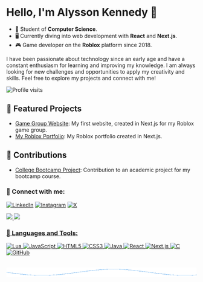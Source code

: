 # Hello, I'm Alysson Kennedy 👋

- 📖 Student of **Computer Science**.
- 🖥️ Currently diving into web development with **React** and **Next.js**.
- 🎮 Game developer on the **Roblox** platform since 2018.

I have been passionate about technology since an early age and have a constant enthusiasm for learning and improving my knowledge. I am always looking for new challenges and opportunities to apply my creativity and skills. Feel free to explore my projects and connect with me!

![Profile visits](https://komarev.com/ghpvc/?username=AlyssonKe)

## 🌟 Featured Projects
- [Game Group Website](https://www.brokenclock.fun/): My first website, created in Next.js for my Roblox game group.
- [My Roblox Portfolio](https://github.com/AlyssonKe/My-Roblox-Portifolio): My Roblox portfolio created in Next.js.

## 🤝 Contributions
- [College Bootcamp Project](https://github.com/geovanards/bootcamp): Contribution to an academic project for my bootcamp course.

### 🔗 Connect with me:
[![LinkedIn](https://img.shields.io/badge/LinkedIn-0077B5?style=for-the-badge&logo=linkedin&logoColor=white)](https://www.linkedin.com/in/alysson-kennedy/)
[![Instagram](https://img.shields.io/badge/-Instagram-%23E4405F?style=for-the-badge&logo=instagram&logoColor=white)](https://www.instagram.com/alysson_kennedy/)
[![X](https://img.shields.io/badge/-X-000000?style=for-the-badge&logo=x&logoColor=white)](https://x.com/Duelan_BR)

<div>
  <a href="https://github.com/AlyssonKe">
  <img height="180em" src="https://github-readme-stats.vercel.app/api?username=AlyssonKe&show_icons=true&theme=algolia&include_all_commits=true&count_private=true"/>
  <img height="180em" src="https://github-readme-stats.vercel.app/api/top-langs/?username=AlyssonKe&layout=compact&langs_count=7&theme=algolia"/>
</div>

### 🔨 Languages and Tools:
![Lua](https://img.shields.io/badge/Lua-2b2d3e?style=for-the-badge&logo=lua&logoColor=white)
![JavaScript](https://img.shields.io/badge/JavaScript-F7DF1E?style=for-the-badge&logo=javascript&logoColor=black)
![HTML5](https://img.shields.io/badge/HTML5-E34F26?style=for-the-badge&logo=html5&logoColor=white)
![CSS3](https://img.shields.io/badge/CSS3-1572B6?style=for-the-badge&logo=css3&logoColor=white)
![Java](https://img.shields.io/badge/Java-007396?style=for-the-badge&logo=java&logoColor=white)
![React](https://img.shields.io/badge/React-61DAFB?style=for-the-badge&logo=react&logoColor=black)
![Next.js](https://img.shields.io/badge/Next.js-000000?style=for-the-badge&logo=next.js&logoColor=white)
![C](https://img.shields.io/badge/C-A8B400?style=for-the-badge&logo=c&logoColor=white)
![GitHub](https://img.shields.io/badge/GitHub-181717?style=for-the-badge&logo=github&logoColor=white)

<br>

<img src="Assets/Wave.gif">


<br>
